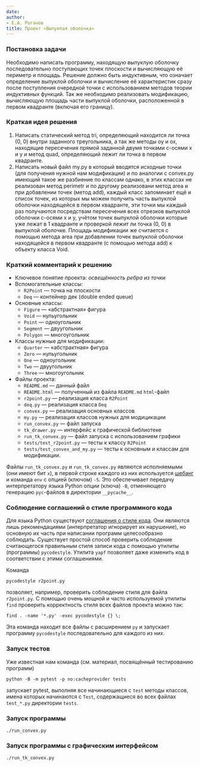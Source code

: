 ```yaml
---
date: 
author:
- Е.А. Роганов
title: Проект «Выпуклая оболочка»
---
```


### Постановка задачи

Необходимо написать программу, находящую выпуклую оболочку последовательно
поступающих точек плоскости и вычисляющую её периметр и площадь. Решение
должно быть индуктивным, что означает определение выпуклой оболочки и
вычисление её характеристик сразу после поступления очередной точки с
использованием методов теории индуктивных функций. Так же необходимо реализовать модификацию, вычисляющую площадь части выпуклой оболочки, расположенной в первом квадранте (включая его границу).

### Краткая идея решения

1. Написать статический метод tri, определяющий находится ли точка (0, 0) внутри заданного треугольника, а так же методы oy и ox, находящие пересечения прямой заданной двумя точками с-осями x и y и метод quad, определяющий лежит ли точка в первом квадранте.
2. Написать новый файл my.py в который вводятся исходные точки (для получения нужной нам модификации) и по аналогии с convex.py имеющий такое же разбиение по классам однако, в этих классах не реализован метод perimetr и по другому реализовани метод area и при добавлении точек (метод add), каждый класс запоминает ещё и список точек, из которых мы можем получить часть выпуклой оболочки находящейся в первом квадранте, эти точки мы каждый раз получаются посредствам пересечения всех отрезков выпуклой оболочки с-осями x и y, учётом точек выпуклой оболочки которые уже лежат в 1 квадранте и проверкой лежит ли точка (0, 0) в выпуклой оболочке. Площадь модификации же считается c помощью метода area при добавлении  точек выпуклой оболочки находящейся в первом квадранте (с помощью метода add) к объекту класса Void.

### Краткий комментарий к решению

- Ключевое понятие проекта: *освещённость ребра из точки* 
- Вспомогательные классы:
    - `R2Point` — точка на плоскости
    - `Deq` — контейнер дек (double ended queue)
- Основные классы:
    - `Figure` — «абстрактная» фигура
    - `Void` — нульугольник
    - `Point` — одноугольник
    - `Segment` — двуугольник
    - `Polygon` — многоугольник
- Классы нужные для модификации:
    - `Quarter` — «абстрактная» фигура
    - `Zero` — нульугольник
    - `One` — одноугольник
    - `Two` — двуугольник
    - `Three` — многоугольник
- Файлы проекта:
    - `README.md` — данный файл
    - `README.html` — полученный из файла `README.md` `html`-файл
    - `r2point.py` — реализация класса `R2Point`
    - `deq.py` —  реализация класса `Deq`
    - `convex.py` — реализация основных классов
    - `my.py` — реализация классов нужных для модицикации
    - `run_convex.py` — файл запуска
    - `tk_drawer.py` — интерфейс к графической библиотеке
    - `run_tk_convex.py` — файл запуска с использованием графики
    - `tests/test_r2point.py` — тесты к классу `R2Point`
    - `tests/test_convex_and_my.py` — тесты к основным и классам для     модификации.

Файлы `run_tk_convex.py` и `run_tk_convex.py` являются исполняемыми (они имеют
бит `x`), в первой строке каждого из них используется [шебанг](https://ru.wikipedia.org/wiki/%D0%A8%D0%B5%D0%B1%D0%B0%D0%BD%D0%B3_(Unix)) и команда `env` с
опцией (ключом) `-S`. Это обеспечивает передачу интерпретатору языка Python
опции (ключа) `-B`, отменяющего генерацию `pyc`-файлов в директории
`__pycache__`.

### Соблюдение соглашений о стиле программного кода

Для языка Python существуют [соглашения о стиле
кода](https://www.python.org/dev/peps/pep-0008/). Они являются лишь
рекомендациями (интерпретатор игнорирует их нарушение), но основную их
часть при написании программ целесообразно соблюдать. Существует простой
способ проверить соблюдение считающегося правильным
стиля записи кода с помощью утилиты (программы) `pycodestyle`. Утилита
`yapf` позволяет даже изменить код в соответствии с этими соглашениями.

Команда 

    pycodestyle r2point.py

позволяет, например, проверить соблюдение стиля для файла `r2point.py`.
С помощью очень мощной и часто используемой утилиты `find` проверить
корректность стиля всех файлов проекта можно так:

    find . -name '*.py' -exec pycodestyle {} \;

Эта команда находит все файлы с расширением `py` и запускает программу
`pycodestyle` последовательно для каждого из них.

### Запуск тестов

Уже известная нам команда (см. материал, посвящённый тестированию программ)

    python -B -m pytest -p no:cacheprovider tests

запускает pytest, выполняя все начинающиеся с `test` методы классов,
имена которых начинаются с `Test`, содержащиеся во всех файлах `test_*.py`
директории `tests`.

### Запуск программы

`./run_convex.py`

### Запуск программы с графическим интерфейсом

`./run_tk_convex.py`
